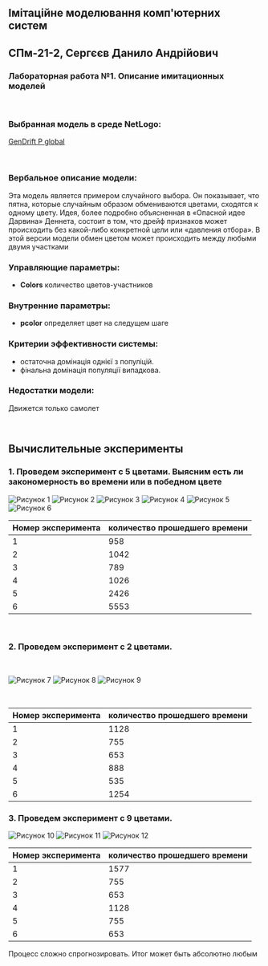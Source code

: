 ## Імітаційне моделювання комп'ютерних систем
## СПм-21-2, **Сергєєв Данило Андрійович**
### Лабораторная работа №**1**. Описание имитационных моделей

<br>

### Выбранная модель в среде NetLogo:
[GenDrift P global](http://www.netlogoweb.org/launch#http://www.netlogoweb.org/assets/modelslib/Sample%20Models/Biology/Evolution/Genetic%20Drift/GenDrift%20P%20global.nlogo)

<br>

### Вербальное описание модели:
Эта модель является примером случайного выбора. 
Он показывает, что пятна, которые случайным образом обмениваются цветами, сходятся к одному цвету.
Идея, более подробно объясненная в «Опасной идее Дарвина» Деннета, состоит в том, что дрейф признаков может происходить без какой-либо конкретной цели или «давления отбора». 
В этой версии модели обмен цветом может происходить между любыми двумя участками


### Управляющие параметры:
- **Colors** количество цветов-участников

### Внутренние параметры:
- **pcolor** определяет цвет на следущем шаге


### Критерии эффективности системы:
- остаточна домінація однієї з популіцій.
- фінальна домінація популяції випадкова.

### Недостатки модели:
Движется только самолет

<br>

## Вычислительные эксперименты

### 1. Проведем  эксперимент с 5 цветами. Выясним есть ли закономерность во времени или в победном цвете
![Рисунок 1](рис1.png)
![Рисунок 2](рис2.png)
![Рисунок 3](рис3.png)
![Рисунок 4](рис4.png)
![Рисунок 5](рис5.png)
![Рисунок 6](рис6.png)

<table>
<thead>
<tr><th>Номер эксперимента</th><th>количество прошедшего времени</th></tr>
</thead>
<tbody>
<tr><td>1</td><td>958</td></tr>
<tr><td>2</td><td>1042</td></tr>
<tr><td>3</td><td>789</td></tr>
<tr><td>4</td><td>1026</td></tr>
<tr><td>5</td><td>2426</td></tr>
<tr><td>6</td><td>5553</td></tr>
</tbody>
</table>

<br>

### 2. Проведем  эксперимент с 2 цветами. 

<br>

![Рисунок 7](рис7.png)
![Рисунок 8](рис8.png)
![Рисунок 9](рис9.png)

<br>

<table>
<thead>
<tr><th>Номер эксперимента</th><th>количество прошедшего времени</th></tr>
</thead>
<tbody>
<tr><td>1</td><td>1128</td></tr>
<tr><td>2</td><td>755</td></tr>
<tr><td>3</td><td>653</td></tr>
<tr><td>4</td><td>888</td></tr>
<tr><td>5</td><td>535</td></tr>
<tr><td>6</td><td>1254</td></tr>
</tbody>
</table>

### 3. Проведем  эксперимент с 9 цветами.
![Рисунок 10](рис10.png)
![Рисунок 11](рис11.png)
![Рисунок 12](рис12.png)


<table>
<thead>
<tr><th>Номер эксперимента</th><th>количество прошедшего времени</th></tr>
</thead>
<tbody>
<tr><td>1</td><td>1577</td></tr>
<tr><td>2</td><td>755</td></tr>
<tr><td>3</td><td>653</td></tr>
<tr><td>4</td><td>1128</td></tr>
<tr><td>5</td><td>755</td></tr>
<tr><td>6</td><td>653</td></tr>
</tbody>
</table>

Процесс сложно спрогнозировать. Итог может быть абсолютно любым
